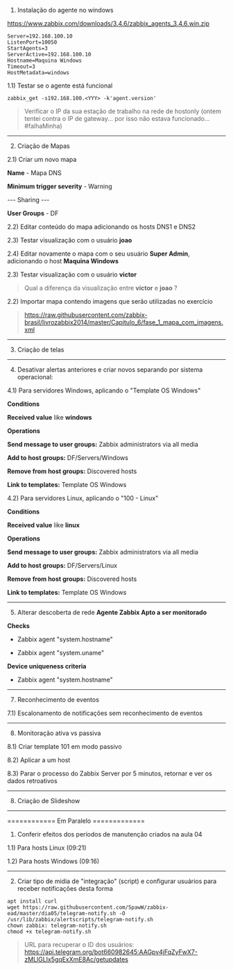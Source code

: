 
1) Instalação do agente no windows

https://www.zabbix.com/downloads/3.4.6/zabbix_agents_3.4.6.win.zip
```
Server=192.168.100.10
ListenPort=10050
StartAgents=3
ServerActive=192.168.100.10
Hostname=Maquina Windows
Timeout=3 
HostMetadata=windows
```

1.1) Testar se o agente está funcional
```
zabbix_get -s192.168.100.<YYY> -k'agent.version'
```
> Verificar o IP da sua estação de trabalho na rede de hostonly (ontem tentei contra o IP de gateway... por isso não estava funcionado... #falhaMinha)

_____________________
2) Criação de Mapas

2.1) Criar um novo mapa

**Name** - Mapa DNS

**Minimum trigger severity** - Warning

--- Sharing ---

**User Groups** - DF

2.2) Editar conteúdo do mapa adicionando os hosts DNS1 e DNS2

2.3) Testar visualização com o usuário **joao**

2.4) Editar novamente o mapa com o seu usuário **Super Admin**, adicionando o host **Maquina Windows**

2.3) Testar visualização com o usuário **victor**

> Qual a diferença da visualização entre **victor** e **joao** ?

2.2) Importar mapa contendo imagens que serão utilizadas no exercício

> https://raw.githubusercontent.com/zabbix-brasil/livrozabbix2014/master/Capitulo_6/fase_1_mapa_com_imagens.xml

_____________________
3) Criação de telas

_____________________
4) Desativar alertas anteriores e criar novos separando por sistema operacional:

4.1) Para servidores Windows, aplicando o "Template OS Windows"

**Conditions**

**Received value** like **windows**

**Operations**

**Send message to user groups:** Zabbix administrators via all media

**Add to host groups:** DF/Servers/Windows

**Remove from host groups:** Discovered hosts

**Link to templates:** Template OS Windows

4.2) Para servidores Linux, aplicando o "100 - Linux"

**Conditions**

**Received value** like **linux**

**Operations**

**Send message to user groups:** Zabbix administrators via all media

**Add to host groups:** DF/Servers/Linux

**Remove from host groups:** Discovered hosts

**Link to templates:** Template OS Windows

_____________________
5) Alterar descoberta de rede **Agente Zabbix Apto a ser monitorado** 

**Checks**

* Zabbix agent "system.hostname"	

* Zabbix agent "system.uname"

**Device uniqueness criteria**

* Zabbix agent "system.hostname"

_____________________
7) Reconhecimento de eventos

7.1) Escalonamento de notificações sem reconhecimento de eventos

_____________________
8) Monitoração ativa vs passiva

8.1) Criar template 101 em modo passivo

8.2) Aplicar a um host

8.3) Parar o processo do Zabbix Server por 5 minutos, retornar e ver os dados retroativos

_____________________
8) Criação de Slideshow

_____________________
============  Em Paralelo  =============

1) Conferir efeitos dos períodos de manutenção criados na aula 04

1.1) Para hosts Linux (09:21)

1.2) Para hosts Windows (09:16)

_____________________
2) Criar tipo de midia de "integração" (script) e configurar usuários para receber notificações desta forma

```
apt install curl
wget https://raw.githubusercontent.com/SpawW/zabbix-ead/master/dia05/telegram-notify.sh -O /usr/lib/zabbix/alertscripts/telegram-notify.sh
chown zabbix: telegram-notify.sh
chmod +x telegram-notify.sh
```
> URL para recuperar o ID dos usuários: https://api.telegram.org/bot660982645:AAGpv4jFqZyFwX7-zMLlGLIx5gqExXmE8Ac/getupdates





